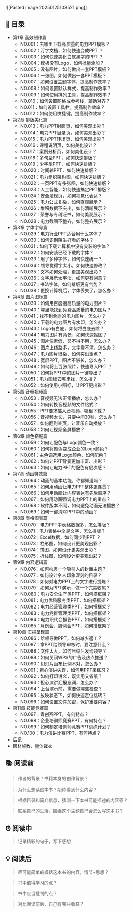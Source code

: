 ![[Pasted image 20250125103521.png]]
## 📑 目录
* 第1章 高效制作篇  
	* NO.001：去哪里下载高质量的电力PPT模板？   
	* NO.002：万字文档，如何快速变成PPT ？   
	* NO.003：如何快速美化白底黑字的PPT ？   
	* NO.004：模板没有Logo，如何批量添加？   
	* NO.005：没有图片，如何做出一套PPT模板？   
	* NO.006：一张图，如何做出一套PPT模板？   
	* NO.007：如何设置主题字体，提高制作效率？   
	* NO.008：如何设置默认样式，提高制作效率？   
	* NO.009：如何使用排列工具，提高制作效率？   
	* NO.010：如何设置网格或参考线，辅助对齐？   
	* NO.011：如何设置工具栏，提高制作效率？   
	* NO.012：如何使用快捷键，提高制作效率？   
* 第2章 排版美化篇   
	* NO.013：电力PPT封面页，如何美观出彩？   
	* NO.014：电力PPT目录页，如何美观出彩？   
	* NO.015：电力PPT转场页，如何美观出彩？   
	* NO.016：课程说明页，如何美化设计？   
	* NO.017：案例分析页，如何美化设计？   
	* NO.018：多句型PPT，如何快速排版？   
	* NO.019：少字型PPT，如何快速排版？   
	* NO.020：时间轴PPT，如何快速排版？   
	* NO.021：电力组织架构图，如何快速排版？   
	* NO.022：一页PPT有多张图，如何快速排版？   
	* NO.023：人工智能，如何快速搞定PPT排版？   
	* NO.024：安全法规页，如何视觉化表达？   
	* NO.025：电力公式复杂，如何直观展示？   
	* NO.026：堆积数据不突出，如何清晰展示？   
	* NO.027：荣誉与专利证书，如何美观展示？   
	* NO.028：电力截图不整齐，如何整齐展示？   
* 第3章 字体字号篇   
	* NO.029：电力行业PPT适合用什么字体？   
	* NO.030：如何识别陌生好看的字体？   
	* NO.031：如何下载计算机中没有安装的字体？   
	* NO.032：如何安装已经下载的字体？   
	* NO.033：用了多种字体，如何快速统一？   
	* NO.034：领导觉得字太小，如何快速修改？   
	* NO.035：文本如何处理，更加美观出彩？   
	* NO.036：文字展示太平淡，如何更有创意？   
	* NO.037：书法字体，如何排版更有气势？   
	* NO.038：更换计算机后，字体丢失了，怎么办？   
* 第4章 图片图标篇   
	* NO.039：如何用百度搜高质量的电力图片？   
	* NO.040：哪里能找到免费高质量的电力图片？   
	* NO.041：找不到合适的电力图片，怎么办？   
	* NO.042：下载的电力图片有水印，怎么办？   
	* NO.043：Logo有白底，如何将白底去除？   
	* NO.044：电力图片有背景，如何快速抠图？   
	* NO.045：图片像素低，又不得不用，怎么办？   
	* NO.046：图片上线路多，文字看不清，怎么办？   
	* NO.047：电力图片很杂，如何突出重点？   
	* NO.048：宽屏PPT，图片不够长，怎么办？   
	* NO.049：如何将上百张照片，快速导入PPT ？   
	* NO.050：如何将PPT中的图片一键导出？   
	* NO.051：电力图标去哪里找，怎么搜？   
	* NO.052：如何使用小图标，让PPT更出彩？   
* 第5章 音频视频篇   
	* NO.053：音视频无法正常播放，怎么办？   
	* NO.054：如何转换音视频的文件格式？   
	* NO.055：PPT要求插入音视频，哪里下载？   
	* NO.056：音视频太长，只要中间30秒，怎么办？   
	* NO.057：如何翻到某页，让音乐自动播放？   
	* NO.058：如何让视频全屏播放？   
* 第6章 颜色搭配篇   
	* NO.059：如何让配色与Logo颜色一致？   
	* NO.060：如何将颜色变成企业的Logo颜色？   
	* NO.061：主色调选用Logo颜色，如何配色？   
	* NO.062：如何让PPT背景更加丰富、出彩？   
	* NO.063：如何让电力PPT的配色有层次感？   
* 第7章 动画特效篇   
	* NO.064：动画的基本功能，你都知道吗？   
	* NO.065：如何用动画让电力PPT整体更连贯？   
	* NO.066：如何用动画让内容表达有先后顺序？   
	* NO.067：如何用动画强调电力PPT上的重点？   
	* NO.068：软件版本不同，如何避免动画无法播放？   
	* NO.069：如何一键清除PPT中的动画？   
* 第8章 表格图表篇   
	* NO.070：电力PPT中表格数据多，怎么排版？   
	* NO.071：电力表格中全是文字，怎么排版？   
	* NO.072：Excel数据，如何同步到PPT ？   
	* NO.073：柱形图，如何设计更美观出彩？   
	* NO.074：饼图，如何设计更美观出彩？   
	* NO.075：折线图，如何设计更美观出彩？   
* 第9章 内容逻辑篇   
	* NO.076：如何构思一个吸引人的封面主题？   
	* NO.077：如何设计令人印象深刻的目录？   
	* NO.078：如何对电力PPT上的文字进行提炼？   
	* NO.079：如何为PPT演示，做一个完美收尾？   
	* NO.080：电力安全生产类PPT，如何搭框架？   
	* NO.081：电力优质服务类PPT，如何搭框架？   
	* NO.082：电力经营管理类PPT，如何搭框架？   
	* NO.083：电力党群管理类PPT，如何搭框架？   
	* NO.084：电力职代会报告PPT，如何搭框架？   
	* NO.085：月例会、周例会PPT，如何搭框架？   
* 第10章 汇报呈现篇   
	* NO.086：给领导做PPT，如何减少返工？   
	* NO.087：拿PPT给领导审核时，要注意什么？   
	* NO.088：文件太大，如何压缩后发给领导？   
	* NO.089：如何关闭WPS的广告及热点推送？   
	* NO.090：幻灯片画布比例不对，怎么办？   
	* NO.091：担心演讲失误，如何用PPT来练习？   
	* NO.092：如何打印讲义，既实用又省纸？   
	* NO.093：担心演讲汇报忘词，怎么办？   
	* NO.094：上台演示前，需要做哪些检查？   
	* NO.095：放映状态下，如何快速定位跳转？   
	* NO.096：如何设置文件加密，保护重要内容？   
* 第11章 技能竞赛篇   
	* NO.097：青创赛PPT，有何特点？   
	* NO.098：企业培训师竞赛PPT，有何特点？   
	* NO.099：如何制定培训师竞赛PPT训练计划？   
	* NO.100：电力演讲比赛PPT，有何特点？   
* 后记   
* 因材施教，量体裁衣 
## 📚 阅读前
> 作者的背景？书籍本身的创作背景？

> 为什么想读这本书？期待看到什么内容？

> 根据目录和简介信息，猜测一下本书可能描述的内容等？

> 联系自己的生活，围绕这个主题自己会怎么写这本书？
## ⏰ 阅读中
> 记录精彩的句子，写下感想
##  💡 阅读后
> 尽可能简单的概括这本书的内容，情节+思想？

> 书中值得学习的点？

> 书中应当批判的点？

> 对比阅读前后，自己有哪些收获？ 
